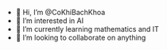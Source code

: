 - 👋 Hi, I’m @CoKhiBachKhoa
- 👀 I’m interested in AI
- 🌱 I’m currently learning mathematics and IT
- 💞️ I’m looking to collaborate on anything

<!---
CoKhiBachKhoa/CoKhiBachKhoa is a ✨ special ✨ repository because its `README.md` (this file) appears on your GitHub profile.
You can click the Preview link to take a look at your changes.
--->
